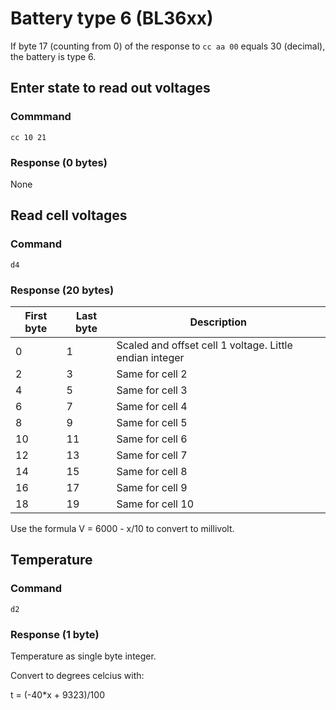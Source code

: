 # Battery type 6 (BL36xx)
If byte 17 (counting from 0) of the response to `cc aa 00` equals 30 (decimal), the battery is type 6.

## Enter state to read out voltages
### Commmand
`cc 10 21`
### Response (0 bytes)
None

## Read cell voltages
### Command
`d4`

### Response (20 bytes)
| First byte | Last byte | Description |
| ---------- | --------- | ----------- |
|         0  |         1 | Scaled and offset cell 1 voltage. Little endian integer |
|         2  |         3 | Same for cell 2 |
|         4  |         5 | Same for cell 3 |
|         6  |         7 | Same for cell 4 |
|         8  |         9 | Same for cell 5 |
|        10  |        11 | Same for cell 6 |
|        12  |        13 | Same for cell 7 |
|        14  |        15 | Same for cell 8 |
|        16  |        17 | Same for cell 9 |
|        18  |        19 | Same for cell 10 |

Use the formula V = 6000 - x/10 to convert to millivolt.


## Temperature
### Command
`d2`
### Response (1 byte)
Temperature as single byte integer.

Convert to degrees celcius with:

t = (-40*x + 9323)/100
